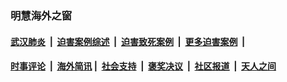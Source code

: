 
### 明慧海外之窗

####  [武汉肺炎](indexes/365.md?t=06220901) &nbsp;|&nbsp;  [迫害案例综述](indexes/328.md?t=06220901) &nbsp;|&nbsp; [迫害致死案例](indexes/277.md?t=06220901)  &nbsp;|&nbsp; [更多迫害案例](indexes/81.md?t=06220901)  &nbsp;|&nbsp; 
####  [时事评论](indexes/19.md?t=06220901) &nbsp;|&nbsp; [海外简讯](indexes/245.md?t=06220901)&nbsp;|&nbsp;  [社会支持](indexes/140.md?t=06220901) &nbsp;|&nbsp; [褒奖决议](indexes/282.md?t=06220901) &nbsp;|&nbsp; [社区报道](indexes/91.md?t=06220901)  &nbsp;|&nbsp; [天人之间](indexes/78.md?t=06220901) 

